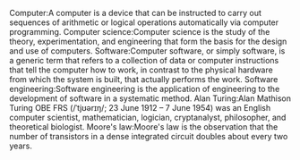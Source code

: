 Computer:A computer is a device that can be instructed to carry out sequences of arithmetic or logical operations automatically via computer programming.
Computer science:Computer science is the study of the theory, experimentation, and engineering that form the basis for the design and use of computers.
Software:Computer software, or simply software, is a generic term that refers to a collection of data or computer instructions that tell the computer how to work, in contrast to the physical hardware from which the system is built, that actually performs the work.
Software engineering:Software engineering is the application of engineering to the development of software in a systematic method.
Alan Turing:Alan Mathison Turing OBE FRS (/ˈtjʊərɪŋ/; 23 June 1912 – 7 June 1954) was an English computer scientist, mathematician, logician, cryptanalyst, philosopher, and theoretical biologist.
Moore's law:Moore's law is the observation that the number of transistors in a dense integrated circuit doubles about every two years.